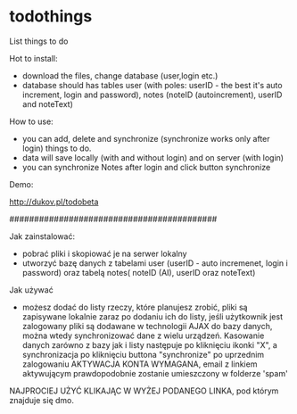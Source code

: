 # todothings
List things to do

Hot to install:
- download the files, change database (user,login etc.)
- database should has tables user (with poles: userID - the best it's auto increment, login and password), notes (noteID (autoincrement), userID and noteText)

How to use:
- you can add, delete and synchronize (synchronize works only after login) things to do.
- data will save locally (with and without login) and on server (with login)
- you can synchronize Notes after login and click button synchronize

Demo:

http://dukov.pl/todobeta

##########################################

Jak zainstalować:
- pobrać pliki i skopiować je na serwer lokalny
- utworzyć bazę danych z tabelami user (userID - auto incremenet, login i password) oraz tabelą notes( noteID (AI), userID oraz noteText)

Jak używać
- możesz dodać do listy rzeczy, które planujesz zrobić, pliki są zapisywane lokalnie zaraz po dodaniu ich do listy, jeśli użytkownik jest zalogowany pliki są dodawane w technologii AJAX do bazy danych, można wtedy synchronizować dane z wielu urządzeń. Kasowanie danych zarówno z bazy jak i listy następuje po kliknięciu ikonki "X", a synchronizacja po kliknięciu buttona "synchronize" po uprzednim zalogowaniu
AKTYWACJA KONTA WYMAGANA, email z linkiem aktywującym prawdopodobnie zostanie umieszczony w folderze 'spam'

NAJPROCIEJ UŻYĆ KLIKAJĄC W WYŻEJ PODANEGO LINKA, pod którym znajduje się dmo.
